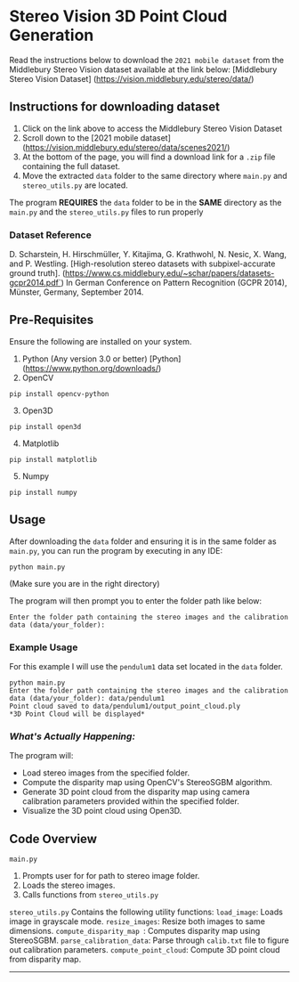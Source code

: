 # **Stereo Vision 3D Point Cloud Generation**

Read the instructions below to download the `2021 mobile dataset` from the Middlebury Stereo Vision dataset available at the link below:
[Middlebury Stereo Vision Dataset] (https://vision.middlebury.edu/stereo/data/)

## **Instructions for downloading dataset**
1. Click on the link above to access the Middlebury Stereo Vision Dataset
2. Scroll down to the [2021 mobile dataset] (https://vision.middlebury.edu/stereo/data/scenes2021/)
3. At the bottom of the page, you will find a download link for a `.zip` file containing the full dataset. 
4. Move the extracted `data` folder to the same directory where `main.py` and `stereo_utils.py` are located.

The program **REQUIRES** the `data` folder to be in the **SAME** directory as the `main.py` and the `stereo_utils.py` files to run properly

### Dataset Reference
D. Scharstein, H. Hirschmüller, Y. Kitajima, G. Krathwohl, N. Nesic, X. Wang, and P. Westling. [High-resolution stereo datasets with subpixel-accurate ground truth]. (https://www.cs.middlebury.edu/~schar/papers/datasets-gcpr2014.pdf`)
In German Conference on Pattern Recognition (GCPR 2014), Münster, Germany, September 2014.

## Pre-Requisites
Ensure the following are installed on your system.
1. Python (Any version 3.0 or better)
[Python] (https://www.python.org/downloads/)
2. OpenCV
```
pip install opencv-python
```
3. Open3D
```
pip install open3d
```
4. Matplotlib
```
pip install matplotlib
```
5. Numpy
```
pip install numpy
```

## Usage
After downloading the `data` folder and ensuring it is in the same folder as `main.py`, you can run the program by executing in any IDE:
```
python main.py
```
(Make sure you are in the right directory)

The program will then prompt you to enter the folder path like below:
```
Enter the folder path containing the stereo images and the calibration data (data/your_folder): 
```

### **Example Usage**
For this example I will use the `pendulum1` data set located in the `data` folder.
```
python main.py
Enter the folder path containing the stereo images and the calibration data (data/your_folder): data/pendulum1
Point cloud saved to data/pendulum1/output_point_cloud.ply
*3D Point Cloud will be displayed*
```

### _What's Actually Happening:_
The program will:
 - Load stereo images from the specified folder.
 - Compute the disparity map using OpenCV's StereoSGBM algorithm.
 - Generate 3D point cloud from the disparity map using camera calibration parameters provided within the specified folder.
 - Visualize the 3D point cloud using Open3D.

## Code Overview
`main.py`
1. Prompts user for for path to stereo image folder.
2. Loads the stereo images.
3. Calls functions from `stereo_utils.py`
  
`stereo_utils.py`
Contains the following utility functions:
`load_image`: Loads image in grayscale mode.
`resize_images`: Resize both images to same dimensions.
`compute_disparity_map `: Computes disparity map using StereoSGBM.
`parse_calibration_data`: Parse through `calib.txt` file to figure out calibration parameters.
`compute_point_cloud`: Compute 3D point cloud from disparity map.

________________________________________________________________________________________________________________________________________________________________________
